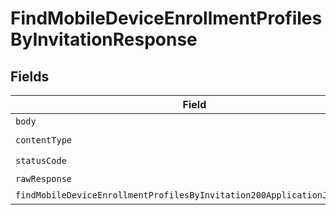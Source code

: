 # FindMobileDeviceEnrollmentProfilesByInvitationResponse


## Fields

| Field                                                                                                                                                           | Type                                                                                                                                                            | Required                                                                                                                                                        | Description                                                                                                                                                     |
| --------------------------------------------------------------------------------------------------------------------------------------------------------------- | --------------------------------------------------------------------------------------------------------------------------------------------------------------- | --------------------------------------------------------------------------------------------------------------------------------------------------------------- | --------------------------------------------------------------------------------------------------------------------------------------------------------------- |
| `body`                                                                                                                                                          | *Uint8Array*                                                                                                                                                    | :heavy_minus_sign:                                                                                                                                              | N/A                                                                                                                                                             |
| `contentType`                                                                                                                                                   | *string*                                                                                                                                                        | :heavy_check_mark:                                                                                                                                              | N/A                                                                                                                                                             |
| `statusCode`                                                                                                                                                    | *number*                                                                                                                                                        | :heavy_check_mark:                                                                                                                                              | N/A                                                                                                                                                             |
| `rawResponse`                                                                                                                                                   | [AxiosResponse>](https://axios-http.com/docs/res_schema)                                                                                                        | :heavy_minus_sign:                                                                                                                                              | N/A                                                                                                                                                             |
| `findMobileDeviceEnrollmentProfilesByInvitation200ApplicationJSONObject`                                                                                        | [FindMobileDeviceEnrollmentProfilesByInvitation200ApplicationJSON](../../models/operations/findmobiledeviceenrollmentprofilesbyinvitation200applicationjson.md) | :heavy_minus_sign:                                                                                                                                              | OK                                                                                                                                                              |